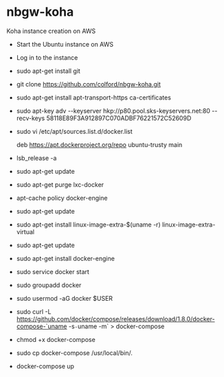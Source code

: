 # nbgw-koha
Koha instance creation on AWS

* Start the Ubuntu instance on AWS
* Log in to the instance
* sudo apt-get install git
* git clone https://github.com/colford/nbgw-koha.git
* sudo apt-get install apt-transport-https ca-certificates
* sudo apt-key adv --keyserver hkp://p80.pool.sks-keyservers.net:80 --recv-keys 58118E89F3A912897C070ADBF76221572C52609D
* sudo vi /etc/apt/sources.list.d/docker.list

  deb https://apt.dockerproject.org/repo ubuntu-trusty main 

* lsb_release -a
* sudo apt-get update
* sudo apt-get purge lxc-docker
* apt-cache policy docker-engine
* sudo apt-get update
* sudo apt-get install linux-image-extra-$(uname -r) linux-image-extra-virtual
* sudo apt-get update
* sudo apt-get install docker-engine
* sudo service docker start
* sudo groupadd docker
* sudo usermod -aG docker $USER
* sudo curl -L https://github.com/docker/compose/releases/download/1.8.0/docker-compose-`uname -s`-`uname -m` > docker-compose
* chmod +x docker-compose
* sudo cp docker-compose /usr/local/bin/.
* docker-compose up
